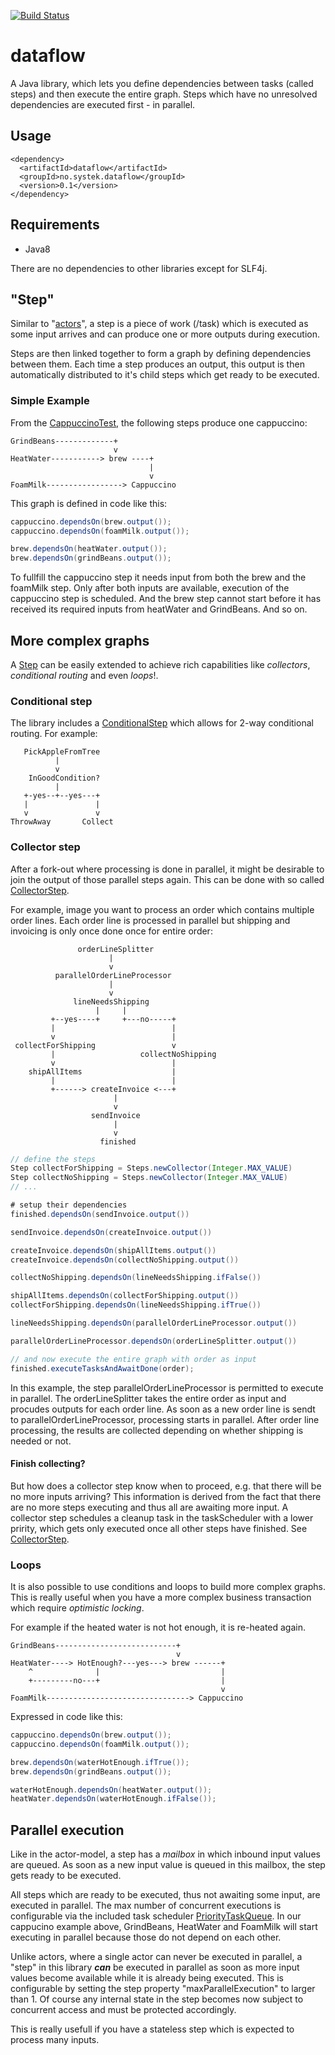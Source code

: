 [![Build Status](https://travis-ci.org/systek/dataflow.svg?branch=master)](https://travis-ci.org/systek/dataflow)

# dataflow
A Java library, which lets you define dependencies between tasks (called steps) and then execute the entire graph. 
Steps which have no unresolved dependencies are executed first - in parallel.

## Usage
```
<dependency>
  <artifactId>dataflow</artifactId>
  <groupId>no.systek.dataflow</groupId>
  <version>0.1</version>
</dependency>
```

## Requirements
- Java8

There are no dependencies to other libraries except for SLF4j.

## "Step"
Similar to "[actors](https://en.wikipedia.org/wiki/Actor_model)", a step is a piece of work (/task) which is executed as 
some input arrives and can produce one or more outputs during execution.

Steps are then linked together to form a graph by defining dependencies between them. Each time a step produces an output, 
this output is then automatically distributed to it's child steps which get ready to be executed.

### Simple Example
From the [CappuccinoTest](https://github.com/systek/dataflow/blob/master/src/test/java/no/systek/dataflow/CappuccinoTest.java#L29), 
the following steps produce one cappuccino:

```
GrindBeans-------------+
                       v 
HeatWater-----------> brew ----+
                               |
                               v
FoamMilk-----------------> Cappuccino
```
This graph is defined in code like this:

```java
cappuccino.dependsOn(brew.output());
cappuccino.dependsOn(foamMilk.output());

brew.dependsOn(heatWater.output());
brew.dependsOn(grindBeans.output());
```
To fullfill the cappuccino step it needs input from both the brew and the foamMilk step. Only after both inputs 
are available, execution of the cappuccino step is scheduled.
And the brew step cannot start before it has received its required inputs from heatWater and GrindBeans. And so on.

## More complex graphs
A [Step](https://github.com/systek/dataflow/blob/master/src/main/java/no/systek/dataflow/Step.java) can be easily 
extended to achieve rich capabilities like *collectors*, *conditional routing* and even *loops*!.

### Conditional step
The library includes a [ConditionalStep](https://github.com/systek/dataflow/blob/master/src/main/java/no/systek/dataflow/steps/ConditionalStep.java) which allows for 2-way conditional routing. For example:

```
   PickAppleFromTree
          |
          v
    InGoodCondition?
          |
   +-yes--+--yes---+
   |               |
   v               v
ThrowAway       Collect
```

### Collector step
After a fork-out where processing is done in parallel, it might be desirable to join the output of those parallel steps again. This can be done with so called [CollectorStep](https://github.com/systek/dataflow/blob/master/src/main/java/no/systek/dataflow/steps/CollectorStep.java). 

For example, image you want to process an order which contains multiple order lines. Each order line is processed in parallel but shipping and invoicing is only once done once for entire order:

```
               orderLineSplitter
                      |
                      v
          parallelOrderLineProcessor
                      |
                      v
              lineNeedsShipping
                   |     |
         +--yes----+     +---no-----+
         |                          |
         v                          |
 collectForShipping                 v          
         |                   collectNoShipping
         v                          |
    shipAllItems                    |
         |                          |
         +------> createInvoice <---+
                       |
                       v
                  sendInvoice
                       |
                       v
                    finished
```

```java
// define the steps
Step collectForShipping = Steps.newCollector(Integer.MAX_VALUE)
Step collectNoShipping = Steps.newCollector(Integer.MAX_VALUE)
// ...

# setup their dependencies
finished.dependsOn(sendInvoice.output())

sendInvoice.dependsOn(createInvoice.output())

createInvoice.dependsOn(shipAllItems.output())
createInvoice.dependsOn(collectNoShipping.output())

collectNoShipping.dependsOn(lineNeedsShipping.ifFalse())

shipAllItems.dependsOn(collectForShipping.output())
collectForShipping.dependsOn(lineNeedsShipping.ifTrue())

lineNeedsShipping.dependsOn(parallelOrderLineProcessor.output())

parallelOrderLineProcessor.dependsOn(orderLineSplitter.output())

// and now execute the entire graph with order as input
finished.executeTasksAndAwaitDone(order);
```

In this example, the step parallelOrderLineProcessor is permitted to execute in parallel. The orderLineSplitter 
takes the entire order as input and procudes outputs for each order line. As soon as a new order line is 
sendt to parallelOrderLineProcessor, processing starts in parallel. After order line processing, the results are 
collected depending on whether shipping is needed or not.

#### Finish collecting?
But how does a collector step know when to proceed, e.g. that there will be no more inputs arriving? 
This information is derived from the fact that there are no more steps executing and thus all
are awaiting more input. A collector step schedules a cleanup task in the taskScheduler with a lower pririty, 
which gets only executed once all other steps have finished. See [CollectorStep](https://github.com/systek/dataflow/blob/master/src/main/java/no/systek/dataflow/steps/CollectorStep.java#L38).


### Loops
It is also possible to use conditions and loops to build more complex graphs. This is really useful when you have 
a more complex business transaction which require *optimistic locking*.

For example if the heated water is not hot enough, it is re-heated again.

```
GrindBeans---------------------------+
                                     v 
HeatWater----> HotEnough?---yes---> brew ------+
    ^              |                           |
    +---------no---+                           |
                                               v
FoamMilk--------------------------------> Cappuccino
```

Expressed in code like this:

```java
cappuccino.dependsOn(brew.output());
cappuccino.dependsOn(foamMilk.output());

brew.dependsOn(waterHotEnough.ifTrue());
brew.dependsOn(grindBeans.output());

waterHotEnough.dependsOn(heatWater.output());
heatWater.dependsOn(waterHotEnough.ifFalse());
```

## Parallel execution
Like in the actor-model, a step has a *mailbox* in which inbound input values are queued. As soon 
as a new input value is queued in this mailbox, the step gets ready to be executed.

All steps which are ready to be executed, thus not awaiting some input, are executed in parallel. 
The max number of concurrent executions is configurable via the included task scheduler 
[PriorityTaskQueue](https://github.com/systek/dataflow/blob/master/src/main/java/no/systek/dataflow/PriorityTaskQueue.java).
In our cappucino example above, GrindBeans, HeatWater and FoamMilk will start executing in parallel
 because those do not depend on each other.

Unlike actors, where a single actor can never be executed in parallel, a "step" in this library ***can*** be 
executed in parallel as soon as more input values become available while it is already being 
executed. This is configurable by setting the step property "maxParallelExecution" to larger 
than 1. Of course any internal state in the step becomes now subject to concurrent access and must 
be protected accordingly.

This is really usefull if you have a stateless step which is expected to process many inputs.
